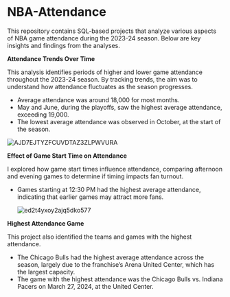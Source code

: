 # NBA-Attendance

This repository contains SQL-based projects that analyze various aspects of NBA game attendance during the 2023-24 season. Below are key insights and findings from the analyses.

**Attendance Trends Over Time**

This analysis identifies periods of higher and lower game attendance throughout the 2023-24 season. By tracking trends, the aim was to understand how attendance fluctuates as the season progresses.

- Average attendance was around 18,000 for most months.
- May and June, during the playoffs, saw the highest average attendance, exceeding 19,000.
- The lowest average attendance was observed in October, at the start of the season.

![AJD7EJTYZFCUVDTAZ3ZLPWVURA](https://github.com/user-attachments/assets/327458a7-0008-44d3-8c8a-b92a8c424aed)

**Effect of Game Start Time on Attendance**

I explored how game start times influence attendance, comparing afternoon and evening games to determine if timing impacts fan turnout.

- Games starting at 12:30 PM had the highest average attendance, indicating that earlier games may attract more fans.

  ![ed2t4yxoy2ajq5dko577](https://github.com/user-attachments/assets/305307a8-93dd-42a4-bc18-c4c1e6fc756c)

**Highest Attendance Game**

This project also identified the teams and games with the highest attendance.

- The Chicago Bulls had the highest average attendance across the season, largely due to the franchise’s Arena United Center, which has the largest capacity.
- The game with the highest attendance was the Chicago Bulls vs. Indiana Pacers on March 27, 2024, at the United Center.


